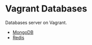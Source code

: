 # Vagrant Databases
Databases server on Vagrant.

- [MongoDB](https://www.mongodb.com/)
- [Redis](https://redis.io/)
